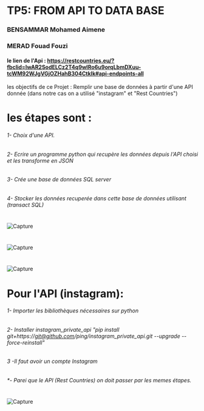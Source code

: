 # TP5: FROM API TO DATA BASE
### BENSAMMAR Mohamed Aimene
### MERAD Fouad Fouzi

#### le lien de l'Api : https://restcountries.eu/?fbclid=IwAR2SodELCz2T4q9wlRo6u9orqLbmDXuu-tcWM92WJgVGjOZHahB304Ctklk#api-endpoints-all

les objectifs de ce Projet : Remplir une base de données à partir d'une API donnée (dans notre cas on a utilisé "instagram" et "Rest Countries")

# les étapes sont :
###### 1- Choix d'une API.
###### 2- Ecrire un programme python qui recupère les données depuis l'API choisi et les transforme en JSON
###### 3- Crée une base de données SQL server
###### 4- Stocker les données recuperée dans cette base de données utilisant (transact SQL) 

#
![Capture](https://user-images.githubusercontent.com/74276606/103789867-c77e3c00-5040-11eb-9adf-8ba300a53746.PNG)
#
![Capture](https://user-images.githubusercontent.com/74276606/103790369-64d97000-5041-11eb-9ec8-4b153139026c.PNG)
#
![Capture](https://user-images.githubusercontent.com/74276606/103790522-9baf8600-5041-11eb-8cfd-c3cfff8f32b4.PNG)

# Pour l'API (instagram):

###### 1- Importer les bibliothèques nécessaires sur python
###### 2- Installer instagram_private_api "pip install git+https://git@github.com/ping/instagram_private_api.git --upgrade --force-reinstall"
###### 3 -Il faut avoir un compte Instagram
###### *- Parei que le API (Rest Countries) on doit passer par les memes étapes.
#
![Capture](https://user-images.githubusercontent.com/74276606/103791760-204ed400-5043-11eb-9d89-5da2e8e29deb.PNG)



